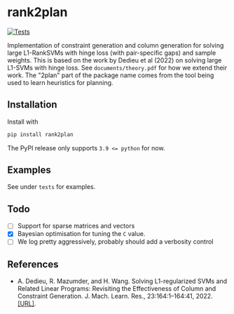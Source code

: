 # rank2plan

[![Tests](https://github.com/ryanxwang/rank2plan/actions/workflows/pytest.yml/badge.svg?branch=main)](https://github.com/ryanxwang/rank2plan/actions/workflows/pytest.yml)

Implementation of constraint generation and column generation for solving large
L1-RankSVMs with hinge loss (with pair-specific gaps) and sample weights. This
is based on the work by Dedieu et al (2022) on solving large L1-SVMs with hinge
loss. See `documents/theory.pdf` for how we extend their work. The "2plan" part
of the package name comes from the tool being used to learn heuristics for
planning.

## Installation

Install with

```bash
pip install rank2plan
```

The PyPI release only supports `3.9 <= python` for now.

## Examples

See under `tests` for examples.

## Todo

- [ ] Support for sparse matrices and vectors
- [x] Bayesian optimisation for tuning the `C` value.
- [ ] We log pretty aggressively, probably should add a verbosity control

## References

- A. Dedieu, R. Mazumder, and H. Wang. Solving L1-regularized SVMs and Related
Linear Programs: Revisiting the Effectiveness of Column and Constraint
Generation. J. Mach. Learn. Res., 23:164:1–164:41, 2022. [[URL]](http://jmlr.org/papers/v23/19-104.html).
